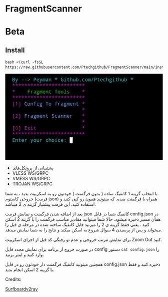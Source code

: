 # FragmentScanner

# Beta

## Install
```
bash <(curl -fsSL https://raw.githubusercontent.com/Ptechgithub/FragmentScanner/main/install.sh)
```
![28](https://raw.githubusercontent.com/Ptechgithub/configs/main/media/28.jpg)

- پشتیبانی از پروتکل‌های 
- VLESS WS/GRPC
- VMESS WS/GRPC
- TROJAN WS/GRPC

 با انتخاب گزینه 1 کانفیگ ساده ( بدون فرگمنت ) خودتون رو به اسکریپت بدید ، به شما خروجی کاستوم (فرمت json) همراه با فرگمنت میده. که میتونید همون رو کپی کنید و استفاده کنید. این فرمت پیشنیاز گزینه ی 2 میباشد.
 
بعد از اضافه شدن فرگمنت و نمایش فرمت json کانفیگ شما در فایل config.json در همان مسیر ذخیره میشود. حالا شما میتوانید مقادیر مناسب فرگمنت را با گزینه 2 اسکن کنید . یعنی فقط گزینه ی 2 را میزنید فایل کانفیگ ساخته شده در مرحله ی قبل را میخواند و پس از پرسیدن 4 سوال شروع به اسکن میکند و نتایج را به شما نمایش میدهد.

برای نمایش مرتب خروجی و عدم تو رفتگی کد قبل از اجرای اسکریپت Zoom Out کنید.

در صورت خروج از برنامه برای نمایش مجدد فایل config دستور `cat config.json` را وارد کنید و اینتر بزنید. 

 همچنین میتونید کانفیگ فرگمنت دار خودتون رو در فایل config.json ذخیره  کنید و فقط با گزینه 2 اسکن انجام بدید. 

Credits:

[Surfboardv2ray](https://github.com/Surfboardv2ray/batch-fragment-scanner)
